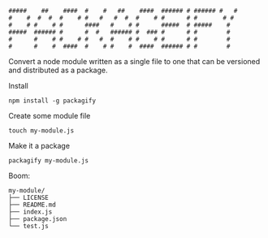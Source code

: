 
    #####    ##    ####  #    #   ##    ####  ###### # ###### #   #
    #    #  #  #  #    # #   #   #  #  #    # #      # #       # #
    #    # #    # #      ####   #    # #      #####  # #####    #
    #####  ###### #      #  #   ###### #  ### #      # #        #
    #      #    # #    # #   #  #    # #    # #      # #        #
    #      #    #  ####  #    # #    #  ####  ###### # #        #


Convert a node module written as a single file to one that can be versioned and
distributed as a package.

  Install

    npm install -g packagify

  Create some module file

    touch my-module.js

  Make it a package

    packagify my-module.js

  Boom:

    my-module/
    ├── LICENSE
    ├── README.md
    ├── index.js
    ├── package.json
    └── test.js
